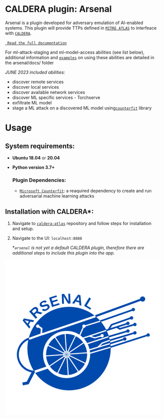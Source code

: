 # CALDERA plugin: **Arsenal**

Arsenal is a plugin developed for adversary emulation of AI-enabled systems. This plugin will provide TTPs defined in [`MITRE ATLAS`](https://atlas.mitre.org/) to interfeace with [`CALDERA`](https://github.com/mitre/caldera).

[` Read the full documentation`](https://mitre-atlas.github.io/arsenal/intro.html#arsenal)

For ml-attack-staging and ml-model-access abilities (see list below), additional information and [`examples`](https://advml.pages.mitre.org/arsenal/adversary.html#adversary-arsenal) on using these abilities are detailed in the arsenal/docs/ folder


*JUNE 2023 included abilities:*

- discover remote services
- discover local services
- discover available network services
- discover ML specific services - Torchserve
- exfiltrate ML model
- stage a ML attack on a discovered ML model using[`counterfit`](https://github.com/Azure/counterfit) library

# Usage

## System requirements: 
 - **Ubuntu 18.04** or **20.04** 
 - **Python version 3.7+**

    ### Plugin Dependencies:
     - [`Microsoft Counterfit`](https://github.com/Azure/counterfit):  a reaquired dependency to create and run adversarial machine learning attacks

## Installation with CALDERA*:
 
 1. Navigate to [`caldera-atlas`](https://github.com/mitre-atlas/caldera-atlas) repository and follow steps for installation and setup.

 2. Navigate to the UI: `localhost:8888`

    **`arsenal` is not yet a default CALDERA plugin, therefore there are additional steps to include this plugin into the app.*


![overview](docs/assets/A.png)

